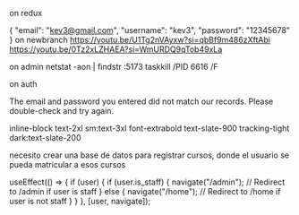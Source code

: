 on redux

{
"email": "kev3@gmail.com",
"username": "kev3",
"password": "12345678"
}
on newbranch
https://youtu.be/U1Tg2nVAyxw?si=qbBf9m486zXftAbi
https://youtu.be/0Tz2xLZHAEA?si=WmURDQ9qTob49xLa

on admin
netstat -aon | findstr :5173
taskkill /PID 6616 /F

on auth



The email and password you entered did not match our records. Please double-check and try again.

inline-block text-2xl sm:text-3xl font-extrabold text-slate-900 tracking-tight dark:text-slate-200








necesito crear una base de datos para registrar cursos, donde el usuario se pueda matricular a esos cursos 


  useEffect(() => {
    if (user) {
      if (user.is_staff) {
        navigate("/admin"); // Redirect to /admin if user is staff
      } else {
        navigate("/home"); // Redirect to /home if user is not staff
      }
    }
  }, [user, navigate]);